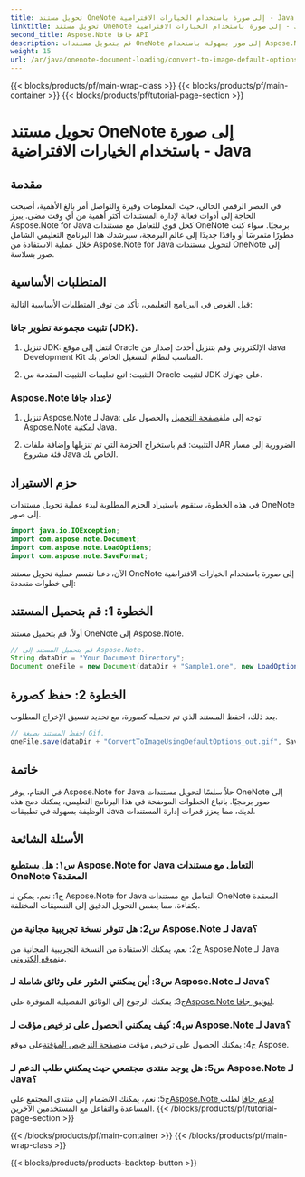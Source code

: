 ```yaml
---
title: تحويل مستند OneNote إلى صورة باستخدام الخيارات الافتراضية - Java
linktitle: تحويل مستند OneNote إلى صورة باستخدام الخيارات الافتراضية - Java
second_title: Aspose.Note جافا API
description: قم بتحويل مستندات OneNote إلى صور بسهولة باستخدام Aspose.Note لـ Java. اتبع هذا البرنامج التعليمي خطوة بخطوة لتحقيق التكامل السلس.
weight: 15
url: /ar/java/onenote-document-loading/convert-to-image-default-options/
---
```


{{< blocks/products/pf/main-wrap-class >}}
{{< blocks/products/pf/main-container >}}
{{< blocks/products/pf/tutorial-page-section >}}

# تحويل مستند OneNote إلى صورة باستخدام الخيارات الافتراضية - Java

## مقدمة

في العصر الرقمي الحالي، حيث المعلومات وفيرة والتواصل أمر بالغ الأهمية، أصبحت الحاجة إلى أدوات فعالة لإدارة المستندات أكثر أهمية من أي وقت مضى. يبرز Aspose.Note for Java كحل قوي للتعامل مع مستندات OneNote برمجيًا. سواء كنت مطورًا متمرسًا أو وافدًا جديدًا إلى عالم البرمجة، سيرشدك هذا البرنامج التعليمي الشامل خلال عملية الاستفادة من Aspose.Note for Java لتحويل مستندات OneNote إلى صور بسلاسة.

## المتطلبات الأساسية

قبل الغوص في البرنامج التعليمي، تأكد من توفر المتطلبات الأساسية التالية:

### تثبيت مجموعة تطوير جافا (JDK).

1. تنزيل JDK: انتقل إلى موقع Oracle الإلكتروني وقم بتنزيل أحدث إصدار من Java Development Kit المناسب لنظام التشغيل الخاص بك.
   
2. التثبيت: اتبع تعليمات التثبيت المقدمة من Oracle لتثبيت JDK على جهازك.

### Aspose.Note لإعداد جافا

1.  تنزيل Aspose.Note لـ Java: توجه إلى ملف[صفحة التحميل](https://releases.aspose.com/note/java/) والحصول على Aspose.Note لمكتبة Java.
   
2. التثبيت: قم باستخراج الحزمة التي تم تنزيلها وإضافة ملفات JAR الضرورية إلى مسار فئة مشروع Java الخاص بك.

## حزم الاستيراد

في هذه الخطوة، ستقوم باستيراد الحزم المطلوبة لبدء عملية تحويل مستندات OneNote إلى صور.

```java
import java.io.IOException;
import com.aspose.note.Document;
import com.aspose.note.LoadOptions;
import com.aspose.note.SaveFormat;
```

الآن، دعنا نقسم عملية تحويل مستند OneNote إلى صورة باستخدام الخيارات الافتراضية إلى خطوات متعددة:

## الخطوة 1: قم بتحميل المستند

أولاً، قم بتحميل مستند OneNote إلى Aspose.Note.

```java
// قم بتحميل المستند إلى Aspose.Note.
String dataDir = "Your Document Directory";
Document oneFile = new Document(dataDir + "Sample1.one", new LoadOptions());
```

## الخطوة 2: حفظ كصورة

بعد ذلك، احفظ المستند الذي تم تحميله كصورة، مع تحديد تنسيق الإخراج المطلوب.

```java
// احفظ المستند بصيغة Gif.
oneFile.save(dataDir + "ConvertToImageUsingDefaultOptions_out.gif", SaveFormat.Gif);
```

## خاتمة

في الختام، يوفر Aspose.Note for Java حلاً سلسًا لتحويل مستندات OneNote إلى صور برمجيًا. باتباع الخطوات الموضحة في هذا البرنامج التعليمي، يمكنك دمج هذه الوظيفة بسهولة في تطبيقات Java لديك، مما يعزز قدرات إدارة المستندات.

## الأسئلة الشائعة

### س١: هل يستطيع Aspose.Note for Java التعامل مع مستندات OneNote المعقدة؟

ج1: نعم، يمكن لـ Aspose.Note for Java التعامل مع مستندات OneNote المعقدة بكفاءة، مما يضمن التحويل الدقيق إلى التنسيقات المختلفة.

### س2: هل تتوفر نسخة تجريبية مجانية من Aspose.Note لـ Java؟

 ج2: نعم، يمكنك الاستفادة من النسخة التجريبية المجانية من Aspose.Note لـ Java من[موقع إلكتروني](https://releases.aspose.com/).

### س3: أين يمكنني العثور على وثائق شاملة لـ Aspose.Note لـ Java؟

 ج3: يمكنك الرجوع إلى الوثائق التفصيلية المتوفرة على[Aspose.Note لتوثيق جافا](https://reference.aspose.com/note/java/).

### س4: كيف يمكنني الحصول على ترخيص مؤقت لـ Aspose.Note لـ Java؟

 ج4: يمكنك الحصول على ترخيص مؤقت من[صفحة الترخيص المؤقتة](https://purchase.aspose.com/temporary-license/)على موقع Aspose.

### س5: هل يوجد منتدى مجتمعي حيث يمكنني طلب الدعم لـ Aspose.Note لـ Java؟

 ج5: نعم، يمكنك الانضمام إلى منتدى المجتمع على[Aspose.Note لدعم جافا](https://forum.aspose.com/c/note/28) لطلب المساعدة والتفاعل مع المستخدمين الآخرين.
{{< /blocks/products/pf/tutorial-page-section >}}

{{< /blocks/products/pf/main-container >}}
{{< /blocks/products/pf/main-wrap-class >}}

{{< blocks/products/products-backtop-button >}}
